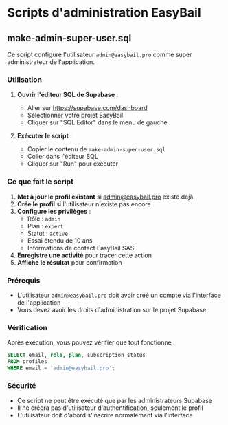 # Scripts d'administration EasyBail

## make-admin-super-user.sql

Ce script configure l'utilisateur `admin@easybail.pro` comme super administrateur de l'application.

### Utilisation

1. **Ouvrir l'éditeur SQL de Supabase** :
   - Aller sur https://supabase.com/dashboard
   - Sélectionner votre projet EasyBail
   - Cliquer sur "SQL Editor" dans le menu de gauche

2. **Exécuter le script** :
   - Copier le contenu de `make-admin-super-user.sql`
   - Coller dans l'éditeur SQL
   - Cliquer sur "Run" pour exécuter

### Ce que fait le script

1. **Met à jour le profil existant** si admin@easybail.pro existe déjà
2. **Crée le profil** si l'utilisateur n'existe pas encore
3. **Configure les privilèges** :
   - Rôle : `admin`
   - Plan : `expert`
   - Statut : `active`
   - Essai étendu de 10 ans
   - Informations de contact EasyBail SAS
4. **Enregistre une activité** pour tracer cette action
5. **Affiche le résultat** pour confirmation

### Prérequis

- L'utilisateur `admin@easybail.pro` doit avoir créé un compte via l'interface de l'application
- Vous devez avoir les droits d'administration sur le projet Supabase

### Vérification

Après exécution, vous pouvez vérifier que tout fonctionne :

```sql
SELECT email, role, plan, subscription_status 
FROM profiles 
WHERE email = 'admin@easybail.pro';
```

### Sécurité

- Ce script ne peut être exécuté que par les administrateurs Supabase
- Il ne créera pas d'utilisateur d'authentification, seulement le profil
- L'utilisateur doit d'abord s'inscrire normalement via l'interface